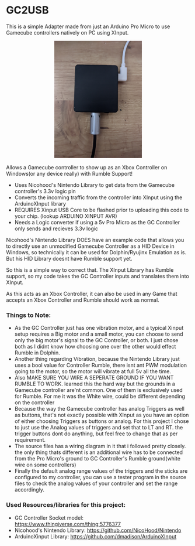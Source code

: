 # GC2USB
This is a simple Adapter made from just an Arduino Pro Micro to use Gamecube controllers natively on PC using XInput.

<p align="center">
  <img width="240" height="320" src="https://github.com/smsry/GC2USB/blob/main/Images/1.jpg">
</p>

Allows a Gamecube controller to show up as an Xbox Controller on Windows(or any device really) with Rumble Support!

- Uses Nicohood's Nintendo Library to get data from the Gamecube controller's 3.3v logic pin
- Converts the incoming traffic from the controller into XInput using the ArduinoXInput library
- REQUIRES Xinput USB Core to be flashed prior to uploading this code to your chip. (lookup ARDUINO XINPUT AVR)
- Needs a Logic converter if using a 5v Pro Micro as the GC Controller only sends and recieves 3.3v logic

Nicohood's Nintendo Library DOES have an example code that allows you to directly use an unmodified Gamecube Controller as a HID Device in Windows, so technically it can be used for Dolphin/Ryujinx Emulation as is.
But his HID Library doesnt have Rumble support yet.

So this is a simple way to correct that. The XInput Library has Rumble support, so my code takes the GC Controller inputs and translates them into XInput.

As this acts as an Xbox Controller, it can also be used in any Game that accepts an Xbox Controller and Rumble should work as normal. 

 ### Things to Note:

- As the GC Controller just has one vibration motor, and a typical Xinput setup requires a Big motor and a small motor, you can choose to send only the big motor's signal to the GC Controller, or both. I just chose both as I didnt know how choosing one over the other would effect Rumble in Dolphin.
- Another thing regarding Vibration, because the Nintendo Library just uses a bool value for Controller Rumble, there isnt ant PWM modulation going to the motor, so the motor will vibrate at full 5v all the time.
- Also MAKE SURE YOU WIRE A SEPERATE GROUND IF YOU WANT RUMBLE TO WORK. learned this the hard way but the grounds in a Gamecube controller are'nt common. One of them is exclusively used for Rumble. For me it was the White wire, could be different depending on the controller
- Because the way the Gamecube controller has analog Triggers as well as buttons, that's not exactly possible with XInput as you have an option of either choosing Triggers as buttons or analog. For this project I chose to just use the Analog values of triggers and set that to LT and RT. the trigger buttons dont do anything, but feel free to change that as per requirement.
- The source files has a wiring diagram in it that i followed pretty closely. the only thing thats different is an additional wire has to be connected from the Pro Micro's ground to GC Controller's Rumble ground(white wire on some controllers)
- Finally the default analog range values of the triggers and the sticks are configured to my controller, you can use a tester program in the source files to check the analog values of your controller and set the range accordingly.

 ### Used Resources/libraries for this project:

- GC Controller Socket model: https://www.thingiverse.com/thing:5776377
- Nicohood's Nintendo Library: https://github.com/NicoHood/Nintendo
- ArduinoXinput Library: https://github.com/dmadison/ArduinoXInput
